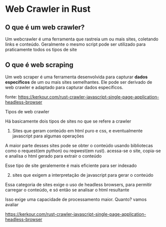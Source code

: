 # Web Crawler in Rust


## O que é um web crawler?

Um webcrawler é uma ferramenta que rastreia um ou mais sites, coletando links e conteúdo. Geralmente o mesmo script pode ser utilizado para praticamente todos os tipos de site

## O que é web scraping

Um web scraper é uma ferramenta desenvolvida para capturar **dados específicos** de um ou mais sites semelhantes. Ele pode ser derivado de web crawler e adaptado para capturar dados específicos.



fonte: https://kerkour.com/rust-crawler-javascript-single-page-application-headless-browser

Tipos de web crawler

Há basicamente dois tipos de sites no que se refere a crawler

1) Sites que geram conteúdo em html puro e css, e eventualmente javascript para algumas operações

A maior parte desses sites pode se obter o conteúdo usando bibliotecas como o request(em python) ou reqwest(em rust). acessa-se o site, copia-se e analisa o html gerado para extrair o conteúdo

Esse tipo de site geralemente é mais eficiente para ser indexado

2) sites que exigem a interpretação de javascript para gerar o conteúdo

Essa categoria de sites exige o uso de headless browsers, para permitir carregar o conteúdo, e só então se analisar o html resultante

Isso exige uma capacidade de processamento maior. Quanto? vamos avaliar

https://kerkour.com/rust-crawler-javascript-single-page-application-headless-browser






